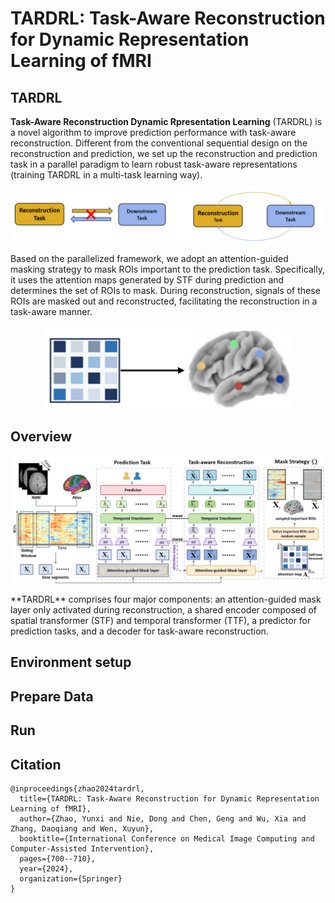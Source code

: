 # TARDRL: Task-Aware Reconstruction for Dynamic Representation Learning of fMRI
## TARDRL
**Task-Aware Reconstruction Dynamic Rpresentation Learning** (TARDRL) is a novel algorithm to improve prediction performance with task-aware reconstruction. Different from the conventional sequential design on the reconstruction and prediction, we set up the reconstruction and prediction task in a parallel paradigm to learn robust task-aware representations (training TARDRL in a multi-task learning way).
<p align="center">
<img src=assets/idea_img.png />
</p>

Based on the parallelized framework, we adopt an attention-guided masking strategy to mask ROIs important to the prediction task. Specifically, it uses the attention maps generated by STF during prediction and determines the set of ROIs to mask. During reconstruction, signals of these ROIs are masked out and reconstructed, facilitating the reconstruction in a task-aware manner. 
<p align="center">
<img src=assets/idea_img1.png width=400 heigh=150/>
</p>

## Overview
<p align="center">
<img src=assets/model_big.png />
</p>
**TARDRL** comprises four major components: an attention-guided mask layer only activated during reconstruction, a shared encoder composed of spatial transformer (STF) and temporal transformer (TTF), a predictor for prediction tasks, and a decoder for task-aware reconstruction.

## Environment setup

## Prepare Data

## Run

## Citation
```
@inproceedings{zhao2024tardrl,
  title={TARDRL: Task-Aware Reconstruction for Dynamic Representation Learning of fMRI},
  author={Zhao, Yunxi and Nie, Dong and Chen, Geng and Wu, Xia and Zhang, Daoqiang and Wen, Xuyun},
  booktitle={International Conference on Medical Image Computing and Computer-Assisted Intervention},
  pages={700--710},
  year={2024},
  organization={Springer}
}

```
